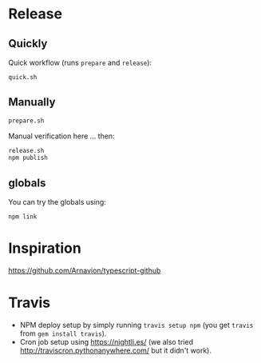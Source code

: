 # Release

## Quickly

Quick workflow (runs `prepare` and `release`):

```sh
quick.sh
```

## Manually

```sh
prepare.sh
```

Manual verification here ... then:

```sh
release.sh
npm publish
```

## globals

You can try the globals using:

```
npm link
```

# Inspiration
https://github.com/Arnavion/typescript-github

# Travis
* NPM deploy setup by simply running `travis setup npm` (you get `travis` from `gem install travis`).
* Cron job setup using https://nightli.es/  (we also tried http://traviscron.pythonanywhere.com/ but it didn't work).

